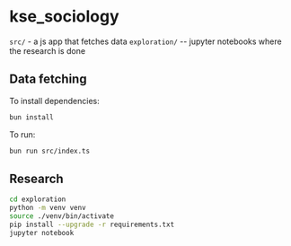 # kse_sociology

`src/` - a js app that fetches data
`exploration/` -- jupyter notebooks where the research is done

## Data fetching

To install dependencies:

```bash
bun install
```

To run:

```bash
bun run src/index.ts
```

## Research

```bash
cd exploration
python -m venv venv
source ./venv/bin/activate
pip install --upgrade -r requirements.txt
jupyter notebook
```

